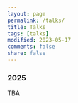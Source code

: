 ```yaml
---
layout: page
permalink: /talks/
title: Talks
tags: [talks]
modified: 2023-05-17 
comments: false
share: false
---
```




### 2025

TBA
